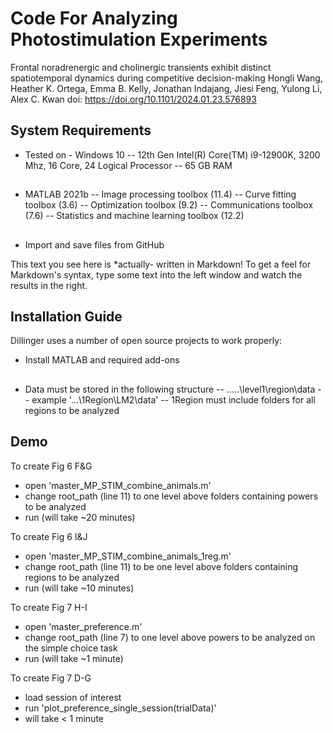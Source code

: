 # Code For Analyzing Photostimulation Experiments

Frontal noradrenergic and cholinergic transients exhibit distinct spatiotemporal dynamics during competitive decision-making
Hongli Wang, Heather K. Ortega, Emma B. Kelly, Jonathan Indajang, Jiesi Feng, Yulong Li, Alex C. Kwan
doi: https://doi.org/10.1101/2024.01.23.576893

## System Requirements

- Tested on - Windows 10
-- 12th Gen Intel(R) Core(TM) i9-12900K, 3200 Mhz, 16 Core, 24 Logical Processor
-- 65 GB RAM
##
- MATLAB 2021b
-- Image processing toolbox (11.4)
-- Curve fitting toolbox (3.6)
-- Optimization toolbox (9.2)
-- Communications toolbox (7.6)
-- Statistics and machine learning toolbox (12.2)
##
- Import and save files from GitHub


This text you see here is *actually- written in Markdown! To get a feel
for Markdown's syntax, type some text into the left window and
watch the results in the right.

## Installation Guide

Dillinger uses a number of open source projects to work properly:

- Install MATLAB and required add-ons
##
- Data must be stored in the following structure
-- .....\level1\region\data
-- example '...\1Region\LM2\data'
-- 1Region must include folders for all regions to be analyzed
##


## Demo

To create Fig 6 F&G
- open 'master_MP_STIM_combine_animals.m'
- change root_path (line 11) to one level above folders containing powers to be analyzed
- run (will take ~20 minutes)

To create Fig 6 I&J 
- open 'master_MP_STIM_combine_animals_1reg.m'
- change root_path (line 11) to be one level above folders containing regions to be analyzed
- run (will take ~10 minutes)

To create Fig 7 H-I
- open 'master_preference.m'
- change root_path (line 7) to one level above powers to be analyzed on the simple choice task
- run (will take ~1 minute)

To create Fig 7 D-G
- load session of interest
- run 'plot_preference_single_session(trialData)'
- will take < 1 minute
